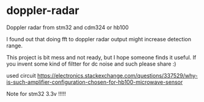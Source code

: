 # doppler-radar
Doppler radar from stm32 and cdm324 or hb100


I found out that doing fft to doppler radar output might increase detection range. 

This project is bit mess and not ready, but I hope someone finds it useful. If you invent
some kind of filtter for dc noise and such please share :)


used circuit
https://electronics.stackexchange.com/questions/337529/why-is-such-amplifier-configuration-chosen-for-hb100-microwave-sensor

Note for stm32 3.3v !!!!!
